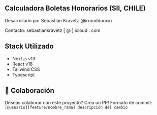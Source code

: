 ## Calculadora Boletas Honorarios (SII, CHILE)

Desarrollado por Sebastián Kravetz (@rrooddooxx)

Contacto: sebastiankravetz [ @ ] icloud . com

## Stack Utilizado
- Next.js v13
- React v18
- Tailwind CSS
- Typescript

## 🤝 Colaboración

Deseas colaborar con este proyecto? Crea un PR!
Formato de commit: `[@usuario][feature/nombre_rama] descripción del cambio`
